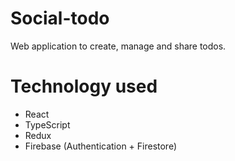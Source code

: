 # Social-todo
Web application to create, manage and share todos.

# Technology used
- React
- TypeScript
- Redux
- Firebase (Authentication + Firestore)

